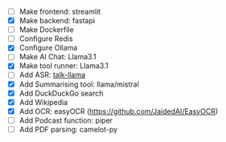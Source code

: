 - [ ] Make frontend: streamlit  
- [x] Make backend: fastapi  
- [ ] Make Dockerfile  
- [ ] Configure Redis  
- [x] Configure Ollama  
- [ ] Make AI Chat: Llama3.1  
- [x] Make tool runner: Llama3.1
- [ ] Add ASR: [talk-llama](https://github.com/ggerganov/whisper.cpp/blob/master/examples/talk-llama/README.md)  
- [x] Add Summarising tool: llama/mistral 
- [x] Add DuckDuckGo search
- [x] Add Wikipedia 
- [x] Add OCR: easyOCR (https://github.com/JaidedAI/EasyOCR)  
- [ ] Add Podcast function: piper  
- [ ] Add PDF parsing: camelot-py  